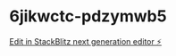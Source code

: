 # 6jikwctc-pdzymwb5

[Edit in StackBlitz next generation editor ⚡️](https://stackblitz.com/~/github.com/usuiatsushi/6jikwctc-pdzymwb5)